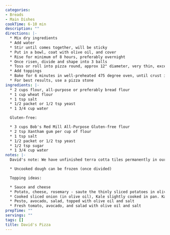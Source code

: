 ```yaml
---
categories:
- Breads
- Main Dishes
cookTime: 6-10 min
description: ""
directions: |-
  * Mix dry ingredients
  * Add water
  * Stir until comes together, will be sticky
  * Put in a bowl, coat with olive oil, and cover
  * Rise for minimum of 8 hours, preferably overnight
  * Once risen, divide and shape into 3 balls
  * Toss or roll into pizza round, approx 12" diameter, very thin, except at edges
  * Add toppings
  * Bake for 6 minutes in well-preheated 475 degree oven, until crust is golden, cheese is bubbly, and bottom is slightly charred
  * For best results, use a pizza stone
ingredients: |-
  * 2 cups flour, all-purpose or preferably bread flour
  * 1 cup wheat flour
  * 1 tsp salt
  * 1/2 packet or 1/2 tsp yeast
  * 1 3/4 cup water

  Gluten-free:

  * 3 cups Bob's Red Mill All-Purpose Gluten-free flour
  * 2 tsp Xantham gum per cup of flour
  * 1 tsp salt
  * 1/2 packet or 1/2 tsp yeast
  * 1/2 tsp sugar
  * 1 3/4 cup water
notes: |-
  David's note: We have unfinished terra cotta tiles permanently in our oven that we use as the pizza stone

  * Uncooked dough can be frozen (once divided)

  Topping ideas:

  * Sauce and cheese
  * Potato, cheese, rosemary - saute the thinly sliced potatoes in olive oil. Add to pizza, top with cheese, sprinkle with chopped rosemary
  * Cooked sliced onion (in olive oil), Kale slightly cooked in pan. Kale gets kinda crispy on the pizza.
  * Pesto, avocado, salad, topped with olive oil and salt
  * Fresh tomato, avocado, and salad with olive oil and salt
prepTime: ""
servings: ""
tags: []
title: David's Pizza
---
```

